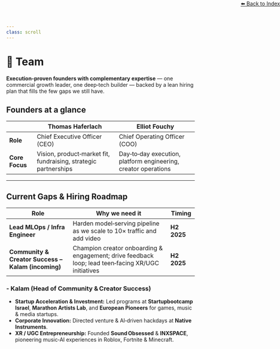 ```yaml
---
class: scroll
---
```


<div style="text-align: right; position: absolute; top: 0; right: 0;">
<a href="/1">⬅️ Back to Index</a>
</div>

# 👥 **Team**

<div class="bg-pink-100 p-1 pl-6 pr-6 rounded-lg border-l-4 border-pink-500 mb-6">
  <p class="text-pink-800"><strong>Execution‑proven founders with complementary expertise</strong> — one commercial growth leader, one deep‑tech builder — backed by a lean hiring plan that fills the few gaps we still have.</p>
</div>

## Founders at a glance

|                             | **Thomas Haferlach**                                                                                                                                                              | **Elliot Fouchy**                                                                                                                                                                                               |
| --------------------------- | --------------------------------------------------------------------------------------------------------------------------------------------------------------------------------- | --------------------------------------------------------------------------------------------------------------------------------------------------------------------------------------------------------------- |
| **Role**                    | Chief Executive Officer (CEO)                                                                                                                                                     | Chief Operating Officer (COO)                                                                                                                                                                                   |
| **Core Focus**              | Vision, product‑market fit, fundraising, strategic partnerships                                                                                                                   | Day‑to‑day execution, platform engineering, creator operations                                                                                                                                                  |

---

## Current Gaps & Hiring Roadmap

| Role                                                       | Why we need it                                                                                              | Timing      |
| ---------------------------------------------------------- | ----------------------------------------------------------------------------------------------------------- | ----------- |
| **Lead MLOps / Infra Engineer**                            | Harden model‑serving pipeline as we scale to 10× traffic and add video                                      | **H2 2025** |
| **Community & Creator Success – Kalam (incoming)** | Champion creator onboarding & engagement; drive feedback loop; lead teen‑facing XR/UGC initiatives          | **H2 2025** |

### - **Kalam** (Head of Community & Creator Success)

* **Startup Acceleration & Investment:** Led programs at **Startupbootcamp Israel**, **Marathon Artists Lab**, and **European Pioneers** for games, music & media startups.
* **Corporate Innovation:** Directed venture & AI‑driven hackdays at **Native Instruments**.
* **XR / UGC Entrepreneurship:** Founded **Sound Obsessed** & **INXSPACE**, pioneering music‑AI experiences in Roblox, Fortnite & Minecraft.